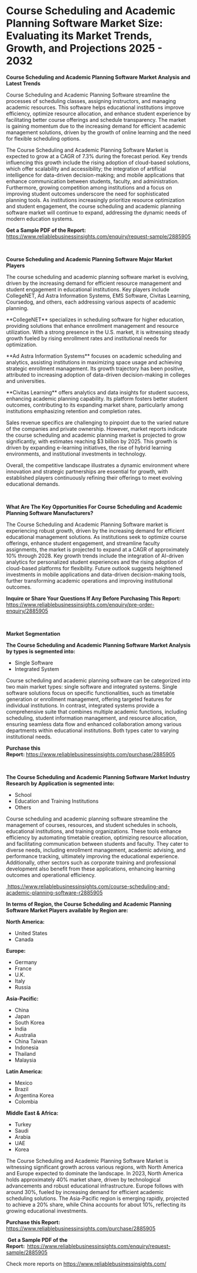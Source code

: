 <p><h1>Course Scheduling and Academic Planning Software Market Size: Evaluating its Market Trends, Growth, and Projections 2025 - 2032</h1></p><p><strong>Course Scheduling and Academic Planning Software Market Analysis and Latest Trends</strong></p>
<p><p>Course Scheduling and Academic Planning Software streamline the processes of scheduling classes, assigning instructors, and managing academic resources. This software helps educational institutions improve efficiency, optimize resource allocation, and enhance student experience by facilitating better course offerings and schedule transparency. The market is gaining momentum due to the increasing demand for efficient academic management solutions, driven by the growth of online learning and the need for flexible scheduling options.</p><p>The Course Scheduling and Academic Planning Software Market is expected to grow at a CAGR of 7.3% during the forecast period. Key trends influencing this growth include the rising adoption of cloud-based solutions, which offer scalability and accessibility; the integration of artificial intelligence for data-driven decision-making; and mobile applications that enhance communication between students, faculty, and administration. Furthermore, growing competition among institutions and a focus on improving student outcomes underscore the need for sophisticated planning tools. As institutions increasingly prioritize resource optimization and student engagement, the course scheduling and academic planning software market will continue to expand, addressing the dynamic needs of modern education systems.</p></p>
<p><strong>Get a Sample PDF of the Report:&nbsp;</strong> <a href="https://www.reliablebusinessinsights.com/enquiry/request-sample/2885905?utm_campaign=2269&utm_medium=2&utm_source=Github&utm_content=ia&utm_term=13032025&utm_id=course-scheduling-and-academic-planning-software">https://www.reliablebusinessinsights.com/enquiry/request-sample/2885905</a></p>
<p>&nbsp;</p>
<p><strong>Course Scheduling and Academic Planning Software Major Market Players</strong></p>
<p><p>The course scheduling and academic planning software market is evolving, driven by the increasing demand for efficient resource management and student engagement in educational institutions. Key players include CollegeNET, Ad Astra Information Systems, EMS Software, Civitas Learning, Coursedog, and others, each addressing various aspects of academic planning.</p><p>**CollegeNET** specializes in scheduling software for higher education, providing solutions that enhance enrollment management and resource utilization. With a strong presence in the U.S. market, it is witnessing steady growth fueled by rising enrollment rates and institutional needs for optimization. </p><p>**Ad Astra Information Systems** focuses on academic scheduling and analytics, assisting institutions in maximizing space usage and achieving strategic enrollment management. Its growth trajectory has been positive, attributed to increasing adoption of data-driven decision-making in colleges and universities. </p><p>**Civitas Learning** offers analytics and data insights for student success, enhancing academic planning capability. Its platform fosters better student outcomes, contributing to its expanding market share, particularly among institutions emphasizing retention and completion rates.</p><p>Sales revenue specifics are challenging to pinpoint due to the varied nature of the companies and private ownership. However, market reports indicate the course scheduling and academic planning market is projected to grow significantly, with estimates reaching $3 billion by 2025. This growth is driven by expanding e-learning initiatives, the rise of hybrid learning environments, and institutional investments in technology.</p><p>Overall, the competitive landscape illustrates a dynamic environment where innovation and strategic partnerships are essential for growth, with established players continuously refining their offerings to meet evolving educational demands.</p></p>
<p>&nbsp;</p>
<p><strong>What Are The Key Opportunities For Course Scheduling and Academic Planning Software Manufacturers?</strong></p>
<p><p>The Course Scheduling and Academic Planning Software market is experiencing robust growth, driven by the increasing demand for efficient educational management solutions. As institutions seek to optimize course offerings, enhance student engagement, and streamline faculty assignments, the market is projected to expand at a CAGR of approximately 10% through 2028. Key growth trends include the integration of AI-driven analytics for personalized student experiences and the rising adoption of cloud-based platforms for flexibility. Future outlook suggests heightened investments in mobile applications and data-driven decision-making tools, further transforming academic operations and improving institutional outcomes.</p></p>
<p><strong>Inquire or Share Your Questions If Any Before Purchasing This Report:</strong> <a href="https://www.reliablebusinessinsights.com/enquiry/pre-order-enquiry/2885905?utm_campaign=2269&utm_medium=2&utm_source=Github&utm_content=ia&utm_term=13032025&utm_id=course-scheduling-and-academic-planning-software">https://www.reliablebusinessinsights.com/enquiry/pre-order-enquiry/2885905</a></p>
<p>&nbsp;</p>
<p><strong>Market Segmentation</strong></p>
<p><strong>The Course Scheduling and Academic Planning Software Market Analysis by types is segmented into:</strong></p>
<p><ul><li>Single Software</li><li>Integrated System</li></ul></p>
<p><p>Course scheduling and academic planning software can be categorized into two main market types: single software and integrated systems. Single software solutions focus on specific functionalities, such as timetable generation or enrollment management, offering targeted features for individual institutions. In contrast, integrated systems provide a comprehensive suite that combines multiple academic functions, including scheduling, student information management, and resource allocation, ensuring seamless data flow and enhanced collaboration among various departments within educational institutions. Both types cater to varying institutional needs.</p></p>
<p><strong>Purchase this Report:&nbsp;</strong><a href="https://www.reliablebusinessinsights.com/purchase/2885905?utm_campaign=2269&utm_medium=2&utm_source=Github&utm_content=ia&utm_term=13032025&utm_id=course-scheduling-and-academic-planning-software">https://www.reliablebusinessinsights.com/purchase/2885905</a></p>
<p>&nbsp;</p>
<p><strong>The Course Scheduling and Academic Planning Software Market Industry Research by Application is segmented into:</strong></p>
<p><ul><li>School</li><li>Education and Training Institutions</li><li>Others</li></ul></p>
<p><p>Course scheduling and academic planning software streamline the management of courses, resources, and student schedules in schools, educational institutions, and training organizations. These tools enhance efficiency by automating timetable creation, optimizing resource allocation, and facilitating communication between students and faculty. They cater to diverse needs, including enrollment management, academic advising, and performance tracking, ultimately improving the educational experience. Additionally, other sectors such as corporate training and professional development also benefit from these applications, enhancing learning outcomes and operational efficiency.</p></p>
<p><a href="https://www.reliablebusinessinsights.com/course-scheduling-and-academic-planning-software-r2885905?utm_campaign=2269&utm_medium=2&utm_source=Github&utm_content=ia&utm_term=13032025&utm_id=course-scheduling-and-academic-planning-software">&nbsp;https://www.reliablebusinessinsights.com/course-scheduling-and-academic-planning-software-r2885905</a></p>
<p><strong>In terms of Region, the Course Scheduling and Academic Planning Software Market Players available by Region are:</strong></p>
<p>
    <p> <strong> North America: </strong>
        <ul>
            <li>United States</li>
            <li>Canada</li>
        </ul>
        </p> 
    <p> <strong> Europe: </strong>
        <ul>
            <li>Germany</li>
            <li>France</li>
            <li>U.K.</li>
            <li>Italy</li>
            <li>Russia</li>
        </ul>
        </p> 
    <p> <strong> Asia-Pacific: </strong>
        <ul>
            <li>China</li>
            <li>Japan</li>
            <li>South Korea</li>
            <li>India</li>
            <li>Australia</li>
            <li>China Taiwan</li>
            <li>Indonesia</li>
            <li>Thailand</li>
            <li>Malaysia</li>
        </ul>
        </p> 
    <p> <strong> Latin America: </strong>
        <ul>
            <li>Mexico</li>
            <li>Brazil</li>
            <li>Argentina Korea</li>
            <li>Colombia</li>
        </ul>
        </p> 
    <p> <strong> Middle East & Africa: </strong>
        <ul>
            <li>Turkey</li>
            <li>Saudi</li>
            <li>Arabia</li>
            <li>UAE</li>
            <li>Korea</li>
        </ul>
    </p>
    </p>
<p><p>The Course Scheduling and Academic Planning Software Market is witnessing significant growth across various regions, with North America and Europe expected to dominate the landscape. In 2023, North America holds approximately 40% market share, driven by technological advancements and robust educational infrastructure. Europe follows with around 30%, fueled by increasing demand for efficient academic scheduling solutions. The Asia-Pacific region is emerging rapidly, projected to achieve a 20% share, while China accounts for about 10%, reflecting its growing educational investments.</p></p>
<p><strong>Purchase this Report: </strong><a href="https://www.reliablebusinessinsights.com/purchase/2885905?utm_campaign=2269&utm_medium=2&utm_source=Github&utm_content=ia&utm_term=13032025&utm_id=course-scheduling-and-academic-planning-software">https://www.reliablebusinessinsights.com/purchase/2885905</a></p>
<p>&nbsp;<strong>Get a Sample PDF of the Report:&nbsp;&nbsp;</strong><a href="https://www.reliablebusinessinsights.com/enquiry/request-sample/2885905?utm_campaign=2269&utm_medium=2&utm_source=Github&utm_content=ia&utm_term=13032025&utm_id=course-scheduling-and-academic-planning-software">https://www.reliablebusinessinsights.com/enquiry/request-sample/2885905</a></p>
<p><strong></strong></p>
<p>Check more reports on <a href="https://www.reliablebusinessinsights.com/?utm_campaign=2269&utm_medium=2&utm_source=Github&utm_content=ia&utm_term=13032025&utm_id=course-scheduling-and-academic-planning-software">https://www.reliablebusinessinsights.com/</a></p>
